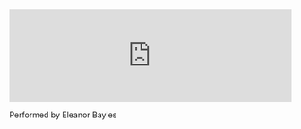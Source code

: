<iframe width="100%" height="166" scrolling="no" frameborder="no" allow="autoplay" src="https://w.soundcloud.com/player/?url=https%3A//api.soundcloud.com/tracks/65325298&color=%234e2a84&auto_play=false&hide_related=false&show_comments=true&show_user=true&show_reposts=false&show_teaser=true"></iframe>

Performed by Eleanor Bayles
